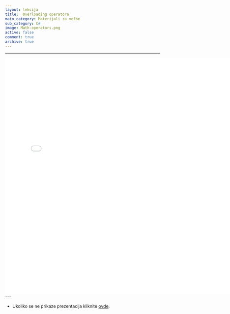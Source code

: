 ```yaml
---
layout: lekcija
title:  Overloading operatora
main_category: Materijali za vežbe
sub_category: C#
image: Math-operators.png
active: false
comment: true
archive: true
---
```

---
<embed src="/assets/vp/3_overloading_operatora.pdf" width="768" height="768">
---

* Ukoliko se ne prikaze prezentacija kliknite [ovde](/assets/vp/3_overloading_operatora.pdf).
